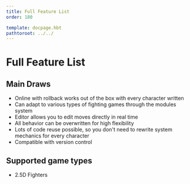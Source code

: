 ```yaml
---
title: Full Feature List
order: 180

template: docpage.hbt
pathtoroot: ../../
---
```


# Full Feature List

## Main Draws
- Online with rollback works out of the box with every character written
- Can adapt to various types of fighting games through the modules system
- Editor allows you to edit moves directly in real time
- All behavior can be overwritten for high flexibility
- Lots of code reuse possible, so you don't need to rewrite system mechanics for every character
- Compatible with version control

## Supported game types
- 2.5D Fighters

<!-- TODO references aux pages -->
